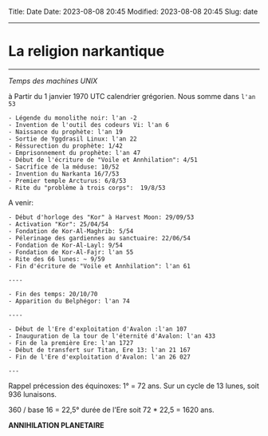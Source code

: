 Title: Date
Date: 2023-08-08 20:45
Modified: 2023-08-08 20:45
Slug: date

----------------------------------------
# La religion narkantique
---------------------------------------

*Temps des machines UNIX*

à Partir du 1 janvier 1970 UTC calendrier grégorien. Nous somme dans `l'an 53`

```text
- Légende du monolithe noir: l'an -2
- Invention de l'outil des codeurs Vi: l'an 6
- Naissance du prophète: l'an 19
- Sortie de Yggdrasil Linux: l'an 22
- Réssurection du prophète: 1/42
- Emprisonnement du prophète: l'an 47
- Début de l'écriture de "Voile et Annhilation": 4/51
- Sacrifice de la méduse: 10/52
- Invention du Narkanta 16/7/53
- Premier temple Arcturus: 6/8/53
- Rite du "problème à trois corps":  19/8/53
```

A venir:

```text
- Début d'horloge des "Kor" à Harvest Moon: 29/09/53
- Activation "Kor": 25/04/54
- Fondation de Kor-Al-Maghrib: 5/54
- Pélerinage des gardiennes au sanctuaire: 22/06/54
- Fondation de Kor-Al-Layl: 9/54
- Fondation de Kor-Al-Fajr: l'an 55
- Rite des 66 lunes: ~ 9/59
- Fin d'écriture de "Voile et Annhilation": l'an 61

----

- Fin des temps: 20/10/70
- Apparition du Belphégor: l'an 74

----

- Début de l'Ere d'exploitation d'Avalon :l'an 107
- Inauguration de la tour de l'éternité d'Avalon: l'an 433
- Fin de la première Ere: l'an 1727
- Début de transfert sur Titan, Ere 13: l'an 21 167
- Fin de l'Ere d'exploitation d'Avalon: l'an 26 027

---
```

Rappel précession des équinoxes: 1° = 72 ans. Sur un cycle de 13 lunes, soit 936 lunaisons.

360 / base 16 = 22,5° durée de l'Ere soit 72 * 22,5 = 1620 ans.

**ANNIHILATION PLANETAIRE**